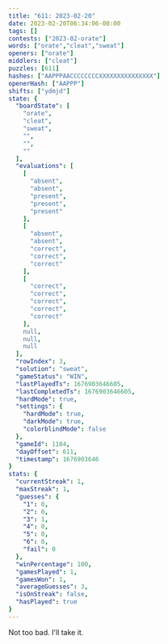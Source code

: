 ```yaml
---
title: "611: 2023-02-20"
date: 2023-02-20T06:34:06-08:00
tags: []
contests: ["2023-02-orate"]
words: ["orate","cleat","sweat"]
openers: ["orate"]
middlers: ["cleat"]
puzzles: [611]
hashes: ["AAPPPAACCCCCCCCXXXXXXXXXXXXXXX"]
openerHash: ["AAPPP"]
shifts: ["ydmjd"]
state: {
  "boardState": [
    "orate",
    "cleat",
    "sweat",
    "",
    "",
    ""
  ],
  "evaluations": [
    [
      "absent",
      "absent",
      "present",
      "present",
      "present"
    ],
    [
      "absent",
      "absent",
      "correct",
      "correct",
      "correct"
    ],
    [
      "correct",
      "correct",
      "correct",
      "correct",
      "correct"
    ],
    null,
    null,
    null
  ],
  "rowIndex": 3,
  "solution": "sweat",
  "gameStatus": "WIN",
  "lastPlayedTs": 1676903646605,
  "lastCompletedTs": 1676903646605,
  "hardMode": true,
  "settings": {
    "hardMode": true,
    "darkMode": true,
    "colorblindMode": false
  },
  "gameId": 1104,
  "dayOffset": 611,
  "timestamp": 1676903646
}
stats: {
  "currentStreak": 1,
  "maxStreak": 1,
  "guesses": {
    "1": 0,
    "2": 0,
    "3": 1,
    "4": 0,
    "5": 0,
    "6": 0,
    "fail": 0
  },
  "winPercentage": 100,
  "gamesPlayed": 1,
  "gamesWon": 1,
  "averageGuesses": 3,
  "isOnStreak": false,
  "hasPlayed": true
}
---
```

<!-- more -->
Not too bad. I'll take it.
